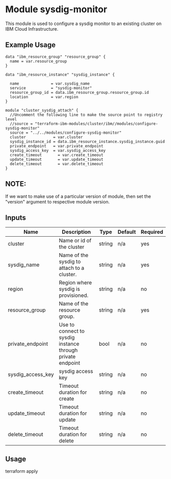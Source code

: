 # Module sysdig-monitor

This module is used to configure a sysdig monitor to an existing cluster on IBM Cloud Infrastructure.

## Example Usage
```
data "ibm_resource_group" "resource_group" {
  name = var.resource_group
}

data "ibm_resource_instance" "sysdig_instance" {

  name              = var.sysdig_name
  service           = "sysdig-monitor"
  resource_group_id = data.ibm_resource_group.resource_group.id
  location          = var.region
}

module "cluster_sysdig_attach" {
  //Uncomment the following line to make the source point to registry level
  //source = "terraform-ibm-modules/cluster/ibm//modules/configure-sysdig-monitor"
  source = "../../modules/configure-sysdig-monitor"
  cluster            = var.cluster
  sysdig_instance_id = data.ibm_resource_instance.sysdig_instance.guid
  private_endpoint   = var.private_endpoint
  sysdig_access_key  = var.sysdig_access_key
  create_timeout       = var.create_timeout
  update_timeout       = var.update_timeout
  delete_timeout       = var.delete_timeout
}
```
## NOTE:

If we want to make use of a particular version of module, then set the "version" argument to respective module version.

<!-- BEGINNING OF PRE-COMMIT-TERRAFORM DOCS HOOK -->
## Inputs

| Name                              | Description                                               | Type   | Default | Required |
|-----------------------------------|-----------------------------------------------------------|--------|---------|----------|
| cluster                           | Name or id of the cluster                                 | string | n/a     | yes      |
| sysdig\_name                      | Name of the sysdig to attach to a cluster.                | string | n/a     | yes      |
| region                            | Region where sysdig is provisioned.                       | string | n/a     | no       |
| resource\_group                   | Name of the resource group.                               | string | n/a     | yes      |
| private_endpoint                  | Use to connect to sysdig instance through private endpoint| bool   | n/a     | no       |
| sysdig_access_key                 | sysdig access key                                         | string | n/a     | no       |
| create_timeout                    | Timeout duration for create                               | string | n/a     | no       |
| update_timeout                    | Timeout duration for update                               | string | n/a     | no       |
| delete_timeout                    | Timeout duration for delete                               | string | n/a     | no       |

<!-- END OF PRE-COMMIT-TERRAFORM DOCS HOOK -->

## Usage

terraform apply
